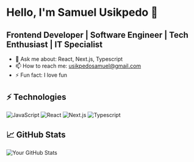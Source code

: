 # Hello, I'm Samuel Usikpedo 👋

## Frontend Developer | Software Engineer | Tech Enthusiast | IT Specialist

- 💬 Ask me about: React, Next.js, Typescript
- 📫 How to reach me: usikpedosamuel@gmail.com
- ⚡ Fun fact: I love fun

## ⚡ Technologies
![JavaScript](https://img.shields.io/badge/JavaScript-323330?style=for-the-badge&logo=javascript&logoColor=F7DF1E)
![React](https://img.shields.io/badge/React-20232A?style=for-the-badge&logo=react&logoColor=61DAFB)
![Next.js](https://img.shields.io/badge/Next.js-000000?style=for-the-badge&logo=nextdotjs&logoColor=FFFFFF)
![Typescript](https://img.shields.io/badge/TypeScript-007ACC?style=for-the-badge&logo=typescript&logoColor=white)
<!-- Add more badges based on your stack -->

## 📈 GitHub Stats
![Your GitHub Stats](https://github-readme-stats.vercel.app/api?username=yourusername&show_icons=true&theme=radical)



